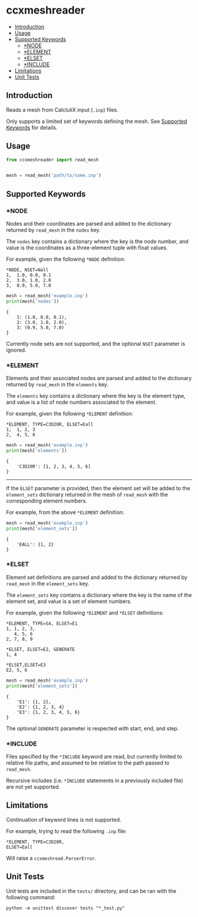 # ccxmeshreader

* [Introduction](#introduction)
* [Usage](#usage)
* [Supported Keywords](#supported-keywords)
    * [*NODE](#node)
    * [*ELEMENT](#element)
    * [*ELSET](#elset)
    * [*INCLUDE](#include)
* [Limitations](#limitations)
* [Unit Tests](#unit-tests)

## Introduction
Reads a mesh from CalcluliX input (`.inp`) files.

Only supports a limited set of keywords defining the mesh. See [Supported Keywords](#supported-keywords) for details.

## Usage
```python
from ccxmeshreader import read_mesh


mesh = read_mesh('path/to/some.inp')
```

## Supported Keywords

### *NODE
Nodes and their coordinates are parsed and added to the dictionary returned by `read_mesh` in the `nodes` key.

The `nodes` key contains a dictionary where the key is the node number, and value is the coordinates as a three-element tuple with float values.

For example, given the following `*NODE` definition:
```
*NODE, NSET=Nall
1,  1.0, 0.0, 0.1
2,  3.0, 1.0, 2.0
3,  0.9, 5.0, 7.0
```
```python
mesh = read_mesh('example.inp')
print(mesh['nodes'])
```
```
{
    1: (1.0, 0.0, 0.1),
    2: (3.0, 1.0, 2.0),
    3: (0.9, 5.0, 7.0)
}
```

Currently node sets are not supported, and the optional `NSET` parameter is ignored.

### *ELEMENT
Elements and their associated nodes are parsed and added to the dictionary returned by `read_mesh` in the `elements` key.

The `elements` key contains a dictionary where the key is the element type, and value is a list of node numbers associated to the element.

For example, given the following `*ELEMENT` definition:
```
*ELEMENT, TYPE=C3D20R, ELSET=Eall
1,  1, 2, 3
2,  4, 5, 6
```
```python
mesh = read_mesh('example.inp')
print(mesh['elements'])
```
```
{
    'C3D20R': [1, 2, 3, 4, 5, 6]
}
```

---

If the `ELSET` parameter is provided, then the element set will be added to the `element_sets` dictionary returned in the mesh of `read_mesh` with the corresponding element numbers.

For example, from the above `*ELEMENT` definition:
```python
mesh = read_mesh('example.inp')
print(mesh['element_sets'])
```
```
{
    'EALL': {1, 2}
}
```

### *ELSET
Element set definitions are parsed and added to the dictionary returned by `read_mesh` in the `element_sets` key.

The `element_sets` key contains a dictionary where the key is the name of the element set, and value is a set of element numbers.

For example, given the following `*ELEMENT` and `*ELSET` definitions:
```
*ELEMENT, TYPE=S4, ELSET=E1
1, 1, 2, 3,
   4, 5, 6
2, 7, 8, 9

*ELSET, ELSET=E2, GENERATE
1, 4

*ELSET,ELSET=E3
E2, 5, 6
```
```python
mesh = read_mesh('example.inp')
print(mesh['element_sets'])
```
```
{
    'E1': {1, 2},
    'E2': {1, 2, 3, 4}
    'E3': {1, 2, 3, 4, 5, 6}
}
```
The optional `GENERATE` parameter is respected with start, end, and step.

### *INCLUDE
Files specified by the `*INCLUDE` keyword are read, but currently limited to relative file paths, and assumed to be relative to the path passed to `read_mesh`.

Recursive includes (i.e. `*INCLUDE` statements in a previously included file) are not yet supported.

## Limitations
Continuation of keyword lines is not supported.

For example, trying to read the following `.inp` file:

```
*ELEMENT, TYPE=C3D20R,
ELSET=Eall
```

Will raise a `ccxmeshread.ParserError`.

## Unit Tests
Unit tests are included in the `tests/` directory, and can be ran with the following command:

    python -m unittest discover tests "*_test.py"
